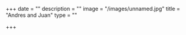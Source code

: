 +++
date = ""
description = ""
image = "/images/unnamed.jpg"
title = "Andres and Juan"
type = ""

+++
